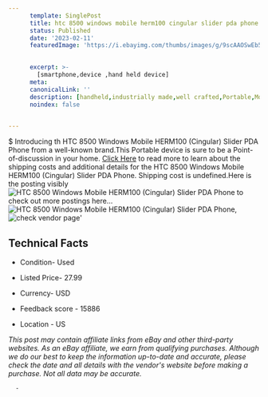```yaml
---
      template: SinglePost
      title: htc 8500 windows mobile herm100 cingular slider pda phone
      status: Published
      date: '2023-02-11'
      featuredImage: 'https://i.ebayimg.com/thumbs/images/g/9scAAOSwEb5jmk2B/s-l225.jpg'
       

      excerpt: >-
        [smartphone,device ,hand held device]
      meta:
      canonicalLink: ''
      description: [handheld,industrially made,well crafted,Portable,Mobile,Compact,Convenient,Lightweight,Maneuverable,Man-portable,Miniature,Carriable,Hand-held,Light,Holdable,Transportable,Mobile device,Pocket-sized,On-the-go,Wireless,Cordless,Compact size,Convenient size, smartphone,device ,hand held device]
      noindex: false
      

---
```

$
      Introducing th HTC 8500 Windows Mobile HERM100 (Cingular) Slider PDA Phone from a well-known brand.This Portable device  is sure to be a Point-of-discussion in your home. [Click Here](https://www.ebay.com/itm/134366588465?hash=item1f48df6e31%3Ag%3A9scAAOSwEb5jmk2B&mkevt=1&mkcid=1&mkrid=711-53200-19255-0&campid=%253CePNCampaignId%253E&customid=%253CreferenceId%253E&toolid=10049) to read more to learn about the shipping costs and additional details for the HTC 8500 Windows Mobile HERM100 (Cingular) Slider PDA Phone. Shipping cost is undefined.Here is the posting visibly ![HTC 8500 Windows Mobile HERM100 (Cingular) Slider PDA Phone](https://i.ebayimg.com/thumbs/images/g/9scAAOSwEb5jmk2B/s-l225.jpg) to check out more postings here... ![HTC 8500 Windows Mobile HERM100 (Cingular) Slider PDA Phone](https://i.ebayimg.com/images/g/9scAAOSwEb5jmk2B/s-l1600.jpg), ![check vendor page](https://origin-galleryplus.ebayimg.com/ws/web/134366588465_2_0_1/225x225.jpg,https://origin-galleryplus.ebayimg.com/ws/web/134366588465_3_0_1/225x225.jpg,https://origin-galleryplus.ebayimg.com/ws/web/134366588465_4_0_1/225x225.jpg,https://origin-galleryplus.ebayimg.com/ws/web/134366588465_5_0_1/225x225.jpg,https://origin-galleryplus.ebayimg.com/ws/web/134366588465_6_0_1/225x225.jpg)'

      

 ## Technical Facts 



     
      

 - Condition- Used 


      

 - Listed Price- 27.99 


      

 - Currency- USD 


      

 - Feedback score - 15886 


      

 - Location - US 


      
      

 *_This post may contain affiliate links from eBay and other third-party websites. As an eBay affiliate, we earn from qualifying purchases. Although we do our best to keep the information up-to-date and accurate, please check the date and all details with the vendor's website before making a purchase. Not all data may be accurate._*




      -
